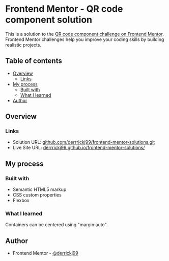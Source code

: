 # Frontend Mentor - QR code component solution

This is a solution to the [QR code component challenge on Frontend Mentor](https://www.frontendmentor.io/challenges/qr-code-component-iux_sIO_H). Frontend Mentor challenges help you improve your coding skills by building realistic projects.

## Table of contents

- [Overview](#overview)
  - [Links](#links)
- [My process](#my-process)
  - [Built with](#built-with)
  - [What I learned](#what-i-learned)
- [Author](#author)

## Overview

### Links

- Solution URL: [github.com/derrrickj99/frontend-mentor-solutions.git](https://github.com/derrrickj99/frontend-mentor-solutions.git)
- Live Site URL: [derrrickj99.github.io/frontend-mentor-solutions/](https://derrrickj99.github.io/frontend-mentor-solutions/)

## My process

### Built with

- Semantic HTML5 markup
- CSS custom properties
- Flexbox

### What I learned

Containers can be centered using "margin:auto".

## Author

- Frontend Mentor - [@derrickj99](https://www.frontendmentor.io/profile/derrickj99)

